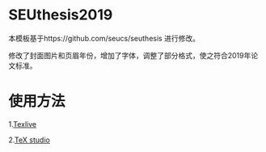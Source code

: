 # SEUthesis2019

本模板基于https://github.com/seucs/seuthesis 进行修改。

修改了封面图片和页眉年份，增加了字体，调整了部分格式，使之符合2019年论文标准。

# 使用方法 
1.[Texlive ](http://iso.mirrors.ustc.edu.cn/CTAN/systems/texlive/tlnet/install-tl-windows.exe)

2.[TeX studio](https://github.com/texstudio-org/texstudio/releases/download/2.12.14/texstudio-2.12.14-win-qt5.exe)



